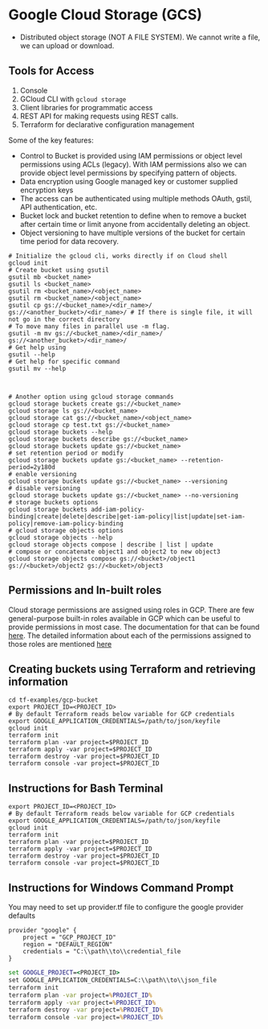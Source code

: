 # Google Cloud Storage (GCS)

- Distributed object storage (NOT A FILE SYSTEM). We cannot write a file, we can upload or download.


## Tools for Access

1. Console
2. GCloud CLI with `gcloud storage`
3. Client libraries for programmatic access
4. REST API for making requests using REST calls.
5. Terraform for declarative configuration management

Some of the key features:

- Control to Bucket is provided using IAM permissions or object level permissions using ACLs (legacy). With IAM permissions also we can provide object level permissions by specifying pattern of objects.
- Data encryption using Google managed key or customer supplied encryption keys
- The access can be authenticated using multiple methods OAuth, gstil, API authentication, etc.
- Bucket lock and bucket retention to define when to remove a bucket after certain time or limit anyone from accidentally deleting an object.
- Object versioning to have multiple versions of the bucket for certain time period for data recovery.

```shell
# Initialize the gcloud cli, works directly if on Cloud shell
gcloud init
# Create bucket using gsutil
gsutil mb <bucket_name>
gsutil ls <bucket_name>
gsutil rm <bucket_name>/<object_name>
gsutil rm <bucket_name>/<object_name>
gsutil cp gs://<bucket_name>/<dir_name>/ gs://<another_bucket>/<dir_name>/ # If there is single file, it will not go in the correct directory
# To move many files in parallel use -m flag.
gsutil -m mv gs://<bucket_name>/<dir_name>/ gs://<another_bucket>/<dir_name>/
# Get help using
gsutil --help
# Get help for specific command
gsutil mv --help



# Another option using gcloud storage commands
gcloud storage buckets create gs://<bucket_name>
gcloud storage ls gs://<bucket_name>
gcloud storage cat gs://<bucket_name>/<object_name>
gcloud storage cp test.txt gs://<bucket_name>
gcloud storage buckets --help
gcloud storage buckets describe gs://<bucket_name>
gcloud storage buckets update gs://<bucket_name>
# set retention period or modify
gcloud storage buckets update gs:/<bucket_name> --retention-period=2y180d
# enable versioning
gcloud storage buckets update gs://<bucket_name> --versioning
# disable versioning
gcloud storage buckets update gs://<bucket_name> --no-versioning
# storage buckets options
gcloud storage buckets add-iam-policy-binding|create|delete|describe|get-iam-policy|list|update|set-iam-policy|remove-iam-policy-binding
# gcloud storage objects options
gcloud storage objects --help
gcloud storage objects compose | describe | list | update
# compose or concatenate object1 and object2 to new object3
gcloud storage objects compose gs://<bucket>/object1 gs://<bucket>/object2 gs://<bucket>/object3
```

## Permissions and In-built roles

Cloud storage permissions are assigned using roles in GCP. There are few general-purpose built-in roles available in GCP which can be useful to provide permissions in most case. The documentation for that can be found [here](https://cloud.google.com/storage/docs/access-control/iam-roles). The detailed information about each of the permissions assigned to those roles are mentioned [here](https://cloud.google.com/storage/docs/access-control/iam-permissions)

## Creating buckets using Terraform and retrieving information

```shell
cd tf-examples/gcp-bucket
export PROJECT_ID=<PROJECT_ID>
# By default Terraform reads below variable for GCP credentials
export GOOGLE_APPLICATION_CREDENTIALS=/path/to/json/keyfile
gcloud init
terraform init
terraform plan -var project=$PROJECT_ID
terraform apply -var project=$PROJECT_ID
terraform destroy -var project=$PROJECT_ID
terraform console -var project=$PROJECT_ID
```

## Instructions for Bash Terminal

```shell
export PROJECT_ID=<PROJECT_ID>
# By default Terraform reads below variable for GCP credentials
export GOOGLE_APPLICATION_CREDENTIALS=/path/to/json/keyfile
gcloud init
terraform init
terraform plan -var project=$PROJECT_ID
terraform apply -var project=$PROJECT_ID
terraform destroy -var project=$PROJECT_ID
terraform console -var project=$PROJECT_ID
```

## Instructions for Windows Command Prompt

You may need to set up provider.tf file to configure the google provider defaults

```terraform-ls
provider "google" {
    project = "GCP_PROJECT_ID"
    region = "DEFAULT_REGION"
    credentials = "C:\\path\\to\\credential_file
}
```

```cmd
set GOOGLE_PROJECT=<PROJECT_ID>
set GOOGLE_APPLICATION_CREDENTIALS=C:\\path\\to\\json_file
terraform init
terraform plan -var project=%PROJECT_ID%
terraform apply -var project=%PROJECT_ID%
terraform destroy -var project=%PROJECT_ID%
terraform console -var project=%PROJECT_ID%
```